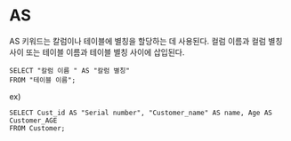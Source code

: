 # AS

AS 키워드는 칼럼이나 테이블에 별칭을 할당하는 데 사용된다. 컬럼 이름과 컬럼 별칭 사이 또는 테이블 이름과 테이블 별칭 사이에 삽입된다.

```
SELECT "칼럼 이름 " AS "칼럼 별칭"
FROM "테이블 이름";
```

ex)
```
SELECT Cust_id AS "Serial number", "Customer_name" AS name, Age AS Customer_AGE
FROM Customer;
```